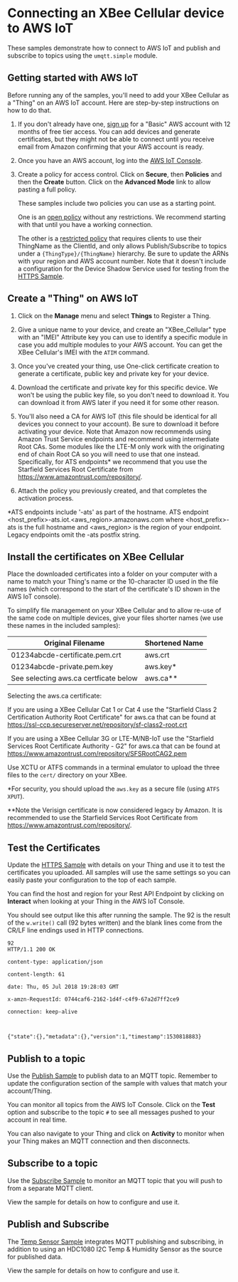 Connecting an XBee Cellular device to AWS IoT
=============================================

These samples demonstrate how to connect to AWS IoT and publish and subscribe
to topics using the `umqtt.simple` module.


Getting started with AWS IoT
----------------------------

Before running any of the samples, you'll need to add your XBee Cellular as a
"Thing" on an AWS IoT account.  Here are step-by-step instructions on how to
do that.

1. If you don't already have one, [sign up] for a "Basic" AWS account with 12
   months of free tier access.  You can add devices and generate certificates,
   but they might not be able to connect until you receive email from Amazon
   confirming that your AWS account is ready.
   
2. Once you have an AWS account, log into the [AWS IoT Console].

3. Create a policy for access control.  Click on **Secure**, then **Policies**
   and then the **Create** button.  Click on the **Advanced Mode** link to
   allow pasting a full policy.

   These samples include two policies you can use as a starting point.

   One is an [open policy](./policy-open.json) without any restrictions.  We
   recommend starting with that until you have a working connection.
   
   The other is a [restricted policy](./policy-restricted.json) that requires
   clients to use their ThingName as the ClientId, and only allows
   Publish/Subscribe to topics under a `{ThingType}/{ThingName}` hierarchy.  Be
   sure to update the ARNs with your region and AWS account number.  Note that
   it doesn't include a configuration for the Device Shadow Service used for
   testing from the [HTTPS Sample](./aws-https.py).

[sign up]: https://portal.aws.amazon.com/billing/signup#/start
[AWS IoT Console]: https://console.aws.amazon.com/iot/home


Create a "Thing" on AWS IoT
---------------------------
1. Click on the **Manage** menu and select **Things** to Register a Thing.

2. Give a unique name to your device, and create an "XBee_Cellular" type
   with an "IMEI" Attribute key you can use to identify a specific module
   in case you add multiple modules to your AWS account.  You can get the
   XBee Cellular's IMEI with the `ATIM` command.

3. Once you've created your thing, use One-click certificate creation to
   generate a certificate, public key and private key for your device.

4. Download the certificate and private key for this specific device.  We
   won't be using the public key file, so you don't need to download it.
   You can download it from AWS later if you need it for some other reason.

5. You'll also need a CA for AWS IoT (this file should be identical for all
   devices you connect to your account).  Be sure to download it before
   activating your device. Note that Amazon now recommends using Amazon
   Trust Service endpoints and recommend using intermediate Root CAs. 
   Some modules like the LTE-M only work with the originating end of chain 
   Root CA so you will need to use that one instead. Specifically, for ATS
   endpoints* we recommend that you use the Starfield Services Root Certificate
   from https://www.amazontrust.com/repository/.

6. Attach the policy you previously created, and that completes the activation
   process.
   
*ATS endpoints include '-ats' as part of the hostname. ATS endpoint
<host_prefix>-ats.iot.<aws_region>.amazonaws.com where <host_prefix>-ats is 
the full hostname and <aws_region> is the region of your endpoint. Legacy
endpoints omit the -ats postfix string.


Install the certificates on XBee Cellular
-----------------------------------------
Place the downloaded certificates into a folder on your computer with a name
to match your Thing's name or the 10-character ID used in the file names (which
correspond to the start of the certificate's ID shown in the AWS IoT console).

To simplify file management on your XBee Cellular and to allow re-use of the
same code on multiple devices, give your files shorter names (we use these
names in the included samples):




| Original Filename                                        | Shortened Name |
|----------------------------------------------------------|----------------|
| 01234abcde-certificate.pem.crt                                 | aws.crt  |
| 01234abcde-private.pem.key                                     | aws.key* |
| See selecting aws.ca certficate below                          | aws.ca** |


Selecting the aws.ca certificate:

If you are using a XBee Cellular Cat 1 or Cat 4 use the
"Starfield Class 2 Certification Authority Root Certificate" for aws.ca
that can be found at
https://ssl-ccp.secureserver.net/repository/sf-class2-root.crt

If you are using a XBee Cellular 3G or LTE-M/NB-IoT use the
"Starfield Services Root Certificate Authority - G2" for aws.ca
that can be found at
https://www.amazontrust.com/repository/SFSRootCAG2.pem



Use XCTU or ATFS commands in a terminal emulator to upload the three files
to the `cert/` directory on your XBee.

*For security, you should upload the `aws.key` as a secure file (using
`ATFS XPUT`).

**Note the Verisign certificate is now considered legacy by Amazon. It is
recommended to use the Starfield Services Root Certificate from 
https://www.amazontrust.com/repository/.


Test the Certificates
---------------------
Update the [HTTPS Sample](aws_https/main.py) with details on your Thing and use
it to test the certificates you uploaded.  All samples will use the same
settings so you can easily paste your configuration to the top of each sample.

You can find the host and region for your Rest API Endpoint by clicking on
**Interact** when looking at your Thing in the AWS IoT Console.

You should see output like this after running the sample.  The 92 is the
result of the `w.write()` call (92 bytes written) and the blank lines come
from the CR/LF line endings used in HTTP connections.

```
92
HTTP/1.1 200 OK
 
content-type: application/json
 
content-length: 61
 
date: Thu, 05 Jul 2018 19:28:03 GMT
 
x-amzn-RequestId: 0744caf6-2162-1d4f-c4f9-67a2d7ff2ce9
 
connection: keep-alive
 
 
 
{"state":{},"metadata":{},"version":1,"timestamp":1530818883}
```


Publish to a topic
------------------
Use the [Publish Sample](aws_publish/main.py) to publish data to an MQTT topic.
Remember to update the configuration section of the sample with values that
match your account/Thing.

You can monitor all topics from the AWS IoT Console.  Click on the **Test**
option and subscribe to the topic `#` to see all messages pushed to your
account in real time.

You can also navigate to your Thing and click on **Activity** to monitor when
your Thing makes an MQTT connection and then disconnects.


Subscribe to a topic
--------------------
Use the [Subscribe Sample](aws_subscribe/main.py) to monitor an MQTT topic that
you will push to from a separate MQTT client.

View the sample for details on how to configure and use it.


Publish and Subscribe
---------------------
The [Temp Sensor Sample](aws_temp_sensor/main.py) integrates MQTT publishing
and subscribing, in addition to using an HDC1080 I2C Temp & Humidity Sensor as
the source for published data.

View the sample for details on how to configure and use it.